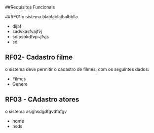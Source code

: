 ##Requisitos Funcionais

##RF01
o sistema blablablalbalbblla
- dijaf
- sadvkasfvajfṽj
- sdlpsokdfvp~jfvjs
- sd


## RF02- Cadastro filme
o sistema deve permitir o cadastro de filmes, com os seguintes dados:
- Filmes
- Genere

## RF03 - CAdastro atores 
o sistema asighsdgdfgvdfafgv
- nome 
- nsds
